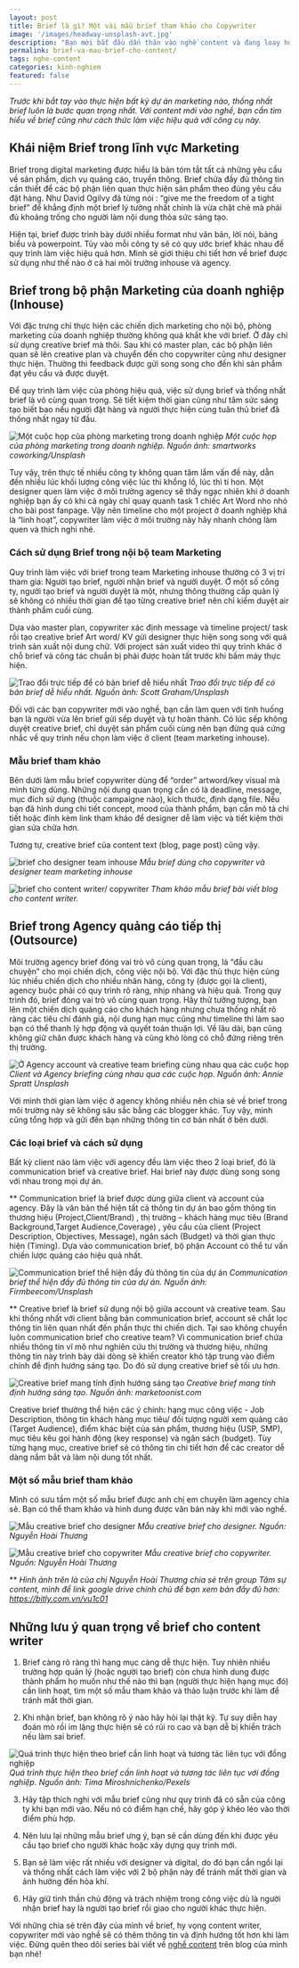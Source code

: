 ```yaml
---
layout: post
title: Brief là gì? Một vài mẫu brief tham khảo cho Copywriter
image: '/images/headway-unsplash-avt.jpg'
description: "Bạn mới bắt đầu dấn thân vào nghề content và đang loay hoay với brief? Hãy cùng mình tìm hiểu brief là gì và tất cả thông tin quan trọng liên quan đến brief nhé!"
permalink: brief-va-mau-brief-cho-content/
tags: nghe-content
categories: kinh-nghiem
featured: false
---
```

_Trước khi bắt tay vào thực hiện bất kỳ dự án marketing nào, thống nhất brief luôn là bước quan trọng nhất. Với content mới vào nghề, bạn cần tìm hiểu về brief cũng như cách thức làm việc hiệu quả với công cụ này._

## Khái niệm Brief trong lĩnh vực Marketing

Brief trong digital marketing được hiểu là bản tóm tắt tất cả những yêu cầu về sản phẩm, dịch vụ quảng cáo, truyền thông. Brief chứa đầy đủ thông tin cần thiết để các bộ phận liên quan thực hiện sản phẩm theo đúng yêu cầu đặt hàng. Như David Ogilvy đã từng nói : “give me the freedom of a tight brief” để khẳng định một brief lý tưởng nhất chính là vừa chặt chẽ mà phải đủ khoảng trống cho người làm nội dung thỏa sức sáng tạo. 

Hiện tại, brief được trình bày dưới nhiều format như văn bản, lời nói, bảng biểu và powerpoint. Tùy vào mỗi công ty sẽ có quy ước brief khác nhau để quy trình làm việc hiệu quả hơn. Mình sẽ giới thiệu chi tiết hơn về brief được sử dụng như thế nào ở cả hai môi trường inhouse và agency.

## Brief trong bộ phận Marketing của doanh nghiệp (Inhouse)

Với đặc trưng chỉ thực hiện các chiến dịch marketing cho nội bộ, phòng marketing của doanh nghiệp thường không quá khắt khe với brief. Ở đây chỉ sử dụng creative brief mà thôi. Sau khi có master plan, các bộ phận liên quan sẽ lên creative plan và chuyển đến cho copywriter cũng như designer thực hiện. Thường thì feedback được gửi song song cho đến khi sản phẩm đạt yêu cầu và được duyệt. 

Để quy trình làm việc của phòng hiệu quả, việc sử dụng brief và thống nhất brief là vô cùng quan trọng. Sẽ tiết kiệm thời gian cũng như tâm sức sáng tạo biết bao nếu người đặt hàng và người thực hiện cùng tuân thủ brief đã thống nhất ngay từ đầu.

![Một cuộc họp của phòng marketing trong doanh nghiệp](images/smartworks-coworking-unsplash-mkt-team.jpg)
_Một cuộc họp của phòng marketing trong doanh nghiệp. Nguồn ảnh: smartworks coworking/Unsplash_

Tuy vậy, trên thực tế nhiều công ty không quan tâm lắm vấn đề này, dẫn đến nhiều lúc khối lượng công việc lúc thì khổng lồ, lúc thì tí hon. Một designer quen làm việc ở môi trường agency sẽ thấy ngạc nhiên khi ở doanh nghiệp bạn ấy có khi cả ngày chỉ quay quanh task 1 chiếc Art Word nho nhỏ cho bài post fanpage. Vậy nên timeline cho một project ở doanh nghiệp khá là “linh hoạt”, copywriter làm việc ở môi trường này hãy nhanh chóng làm quen và thích nghi nhé.

### Cách sử dụng Brief trong nội bộ team Marketing

Quy trình làm việc với brief trong team Marketing inhouse thường có 3 vị trí tham gia: Người tạo brief, người nhận brief và người duyệt. Ở một số công ty, người tạo brief và người duyệt là một, nhưng thông thường cấp quản lý sẽ không có nhiều thời gian để tạo từng creative brief nên chỉ kiểm duyệt air thành phẩm cuối cùng.

Dựa vào master plan, copywriter xác định message và timeline project/ task rồi tạo creative brief Art word/ KV gửi designer thực hiện song song với quá trình sản xuất nội dung chữ. Với project sản xuất video thì quy trình khác ở chỗ brief và công tác chuẩn bị phải được hoàn tất trước khi bấm máy thực hiện.

![Trao đổi trực tiếp để có bản brief dễ hiểu nhất](images/scott-graham-unsplash-trao-doi-dong-nghiep.jpg)
_Trao đổi trực tiếp để có bản brief dễ hiểu nhất. Nguồn ảnh: Scott Graham/Unsplash_

Đối với các bạn copywriter mới vào nghề, bạn cần làm quen với tình huống bạn là người vừa lên brief gửi sếp duyệt và tự hoàn thành. Có lúc sếp không duyệt creative brief, chỉ duyệt sản phẩm cuối cùng nên bạn đừng quá cứng nhắc về quy trình nếu chọn làm việc ở client (team marketing inhouse). 

### Mẫu brief tham khảo

Bên dưới làm mẫu brief copywriter dùng để “order” artword/key visual mà mình từng dùng. Những nội dung quan trọng cần có là deadline, message, mục đích sử dụng (thuộc campaigne nào), kích thước, định dạng file. Nếu bạn đã hình dung chi tiết concept, mood của thành phẩm, bạn cần mô tả chi tiết hoặc đính kèm link tham khảo để designer dễ làm việc và tiết kiệm thời gian sửa chữa hơn.

Tương tự, creative brief của content text (blog, page post) cũng vậy.

![brief cho designer team inhouse](images/design-brief-mkt-inhouse.PNG)
_Mẫu brief dùng cho copywriter và designer team marketing inhouse_

![brief cho content writer/ copywriter](images/content-writer-brief.PNG)
_Tham khảo mẫu brief bài viết blog cho content writer._

## Brief trong Agency quảng cáo tiếp thị (Outsource)

Môi trường agency brief đóng vai trò vô cùng quan trọng, là “đầu câu chuyện” cho mọi chiến dịch, công việc nội bộ. Với đặc thù thực hiện cùng lúc nhiều chiến dịch cho nhiều nhãn hàng, công ty (được gọi là client), agency buộc phải có quy trình rõ ràng, nhịp nhàng và hiệu quả. Trong quy trình đó, brief đóng vai trò vô cùng quan trọng. Hãy thử tưởng tượng, bạn lên một chiến dịch quảng cáo cho khách hàng nhưng chưa thống nhất rõ ràng các tiêu chí đánh giá, nội dung hạn mục cũng như timeline thì làm sao bạn có thể thanh lý hợp động và quyết toán thuận lợi. Về lâu dài, bạn cũng không giữ chân được khách hàng và cũng khó lòng có chỗ đứng riêng trên thị trường.

![Ở Agency account và creative team briefing cùng nhau qua các cuộc họp](images/annie-spratt-unsplash-agency.jpg)
_Client và Agency briefing cùng nhau qua các cuộc họp. Nguồn ảnh: Annie Spratt Unsplash_

Với mình thời gian làm việc ở agency không nhiều nên chia sẻ về brief trong môi trường này sẽ không sâu sắc bằng các blogger khác. Tuy vậy, mình cũng tổng hợp và gửi đến bạn những thông tin cơ bản nhất ở bên dưới.

### Các loại brief và cách sử dụng

Bất kỳ client nào làm việc với agency đều làm việc theo 2 loại brief, đó là communication brief và creative brief. Hai brief này được dùng song song với nhau trong mọi dự án.

** Communication brief là brief được dùng giữa client và account của agency. Đây là văn bản thể hiện tất cả thông tin dự án bao gồm thông tin thương hiệu (Project,Client/Brand) , thị trường – khách hàng mục tiêu (Brand Background,Target Audience,Coverage) , yêu cầu của client (Project Description, Objectives, Message), ngân sách (Budget) và thời gian thực hiện (Timing). Dựa vào communication brief, bộ phận Account có thể tư vấn chiến lược quảng cáo hiệu quả nhất.

![Communication brief thể hiện đầy đủ thông tin của dự án](images/firmbee-com-unsplash-communication-brief.jpg)
_Communication brief thể hiện đầy đủ thông tin của dự án. Nguồn ảnh: Firmbeecom/Unsplash_

** Creative brief là brief sử dụng nội bộ giữa account và creative team. Sau khi thống nhất với client bằng bản communication brief, account sẽ chắt lọc thông tin liên quan nhất đến phần thực thi chiến dịch. Tại sao không chuyển luôn communication brief cho creative team? Vì communication brief chứa nhiều thông tin vĩ mô như nghiên cứu thị trường và thương hiệu, những thông tin này trình bày dài dòng sẽ khiến creator khó tập trung vào điểm chính để định hướng sáng tạo. Do đó sử dụng creative brief sẽ tối ưu hơn.

![Creative brief mang tính định hướng sáng tạo](images/creativebrief-agency.jpg)
_Creative brief mang tính định hướng sáng tạo. Nguồn ảnh: marketoonist.com_

Creative brief thường thể hiện các ý chính: hạng mục công việc - Job Description, thông tin khách hàng mục tiêu/ đối tượng người xem quảng cáo (Target Audience), điểm khác biệt của sản phẩm, thương hiệu (USP, SMP), mục tiêu kêu gọi hành động (key response) và ngân sách (budget). Tùy từng hạng mục, creative brief sẽ có thông tin chi tiết hơn để các creator dễ dàng nắm bắt và làm nội dung tốt nhất.

### Một số mẫu brief tham khảo

Mình có sưu tầm một số mẫu brief được anh chị em chuyên làm agency chia sẻ. Bạn có thể tham khảo và hình dung được văn bản này khi mới vào nghề.

![Mẫu creative brief cho designer](images/design-brief-creative-brief.PNG)
_Mẫu creative brief cho designer. Nguồn: Nguyễn Hoài Thương_

![Mẫu creative brief cho copywriter](images/social-post-brief.PNG)
_Mẫu creative brief cho copywriter. Nguồn: Nguyễn Hoài Thương_

** _Hình ảnh trên là của chị Nguyễn Hoài Thương chia sẻ trên group Tâm sự content, mình để link google drive chính chủ để bạn xem bản đầy đủ hơn: https://bitly.com.vn/vu1c01_

## Những lưu ý quan trọng về brief cho content writer

1.	Brief càng rõ ràng thì hạng mục càng dễ thực hiện. Tuy nhiên nhiều trường hợp quản lý (hoặc người tạo brief) còn chưa hình dung được thành phẩm họ muốn như thế nào thì bạn (người thực hiện hạng mục đó) cần linh hoạt, tìm một số mẫu tham khảo và thảo luận trước khi làm để tránh mất thời gian.

2.	Khi nhận brief, bạn không rõ ý nào hãy hỏi lại thật kỹ. Tự suy diễn hay đoán mò rồi im lặng thực hiện sẽ có rủi ro cao và bạn dễ bị khiển trách nếu làm sai brief.

![Quá trình thực hiện theo brief cần linh hoạt và tương tác liên tục với đồng nghiệp](images/pexels-tima-miroshnichenko-thuc-hien.jpg)
_Quá trình thực hiện theo brief cần linh hoạt và tương tác liên tục với đồng nghiệp. Nguồn ảnh: Tima Miroshnichenko/Pexels_

3.	Hãy tập thích nghi với mẫu brief cũng như quy trình đã có sẵn của công ty khi bạn mới vào. Nếu nó có điểm hạn chế, hãy góp ý khéo léo vào thời điểm phù hợp.

4.	Nên lưu lại những mẫu brief ưng ý, bạn sẽ cần dùng đến khi được yêu cầu tạo brief cho người khác hoặc xây dựng quy trình mới.

5.	Bạn sẽ làm việc rất nhiều với designer và digital, do đó bạn cần ngồi lại và thống nhất cách làm việc với 2 bộ phận này để tránh mất thời gian và ảnh hưởng đến hòa khí. 

6.	Hãy giữ tinh thần chủ động và trách nhiệm trong công việc dù là người nhận brief hay là người tạo brief rồi giao cho người khác thực hiện. 

Với những chia sẻ trên đây của mình về brief, hy vọng content writer, copywriter mới vào nghề sẽ có thêm thông tin và định hướng tốt hơn khi làm việc. Đừng quên theo dõi series bài viết về [nghề content](https://vegiang.com/tag/nghe-content) trên blog của mình bạn nhé!

